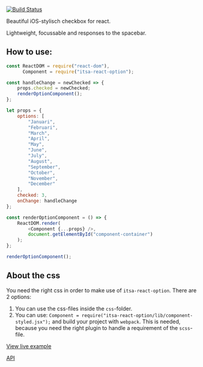 [![Build Status](https://travis-ci.org/ItsAsbreuk/itsa-react-option.svg?branch=master)](https://travis-ci.org/ItsAsbreuk/itsa-react-option)

Beautiful iOS-stylisch checkbox for react.

Lightweight, focussable and responses to the spacebar.

## How to use:

```js
const ReactDOM = require("react-dom"),
      Component = require("itsa-react-option");

const handleChange = newChecked => {
    props.checked = newChecked;
    renderOptionComponent();
};

let props = {
    options: [
        "Januari",
        "Februari",
        "March",
        "April",
        "May",
        "June",
        "July",
        "August",
        "September",
        "October",
        "November",
        "December"
    ],
    checked: 3,
    onChange: handleChange
};

const renderOptionComponent = () => {
    ReactDOM.render(
        <Component {...props} />,
        document.getElementById("component-container")
    );
};

renderOptionComponent();
```

## About the css

You need the right css in order to make use of `itsa-react-option`. There are 2 options:

1. You can use the css-files inside the `css`-folder.
2. You can use: `Component = require("itsa-react-option/lib/component-styled.jsx");` and build your project with `webpack`. This is needed, because you need the right plugin to handle a requirement of the `scss`-file.


[View live example](http://projects.itsasbreuk.nl/react-components/itsa-option/component.html)

[API](http://projects.itsasbreuk.nl/react-components/itsa-option/api/)